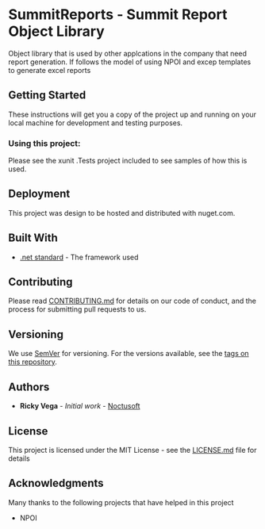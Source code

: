 # SummitReports - Summit Report Object Library

Object library that is used by other applcations in the company that need report generation.  If follows the model of using NPOI and excep templates to generate
excel reports

## Getting Started

These instructions will get you a copy of the project up and running on your local machine for development and testing purposes. 

### Using this project:

Please see the xunit .Tests project included to see samples of how this is used.  

## Deployment

This project was design to be hosted and distributed with nuget.com.

## Built With

* [.net standard](https://www.microsoft.com/net/learn/get-started) - The framework used

## Contributing

Please read [CONTRIBUTING.md](https://gist.github.com/rvegajr/651875c08acb76009e563db128f33e7e) for details on our code of conduct, and the process for submitting pull requests to us.

## Versioning

We use [SemVer](http://semver.org/) for versioning. For the versions available, see the [tags on this repository](https://github.com/rvegajr/tags). 

## Authors

* **Ricky Vega** - *Initial work* - [Noctusoft](https://github.com/rvegajr)

## License

This project is licensed under the MIT License - see the [LICENSE.md](LICENSE.md) file for details

## Acknowledgments

Many thanks to the following projects that have helped in this project
* NPOI

